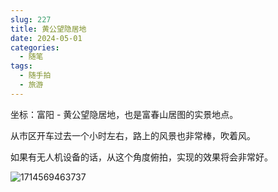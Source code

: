 ```yaml
---
slug: 227
title: 黄公望隐居地
date: 2024-05-01
categories: 
  - 随笔
tags: 
  - 随手拍
  - 旅游
---
```


坐标：富阳 - 黄公望隐居地，也是富春山居图的实景地点。

从市区开车过去一个小时左右，路上的风景也非常棒，吹着风。

如果有无人机设备的话，从这个角度俯拍，实现的效果将会非常好。

![1714569463737](https://imgurl.zishu.me/2024/04/1714569463737.jpg)
